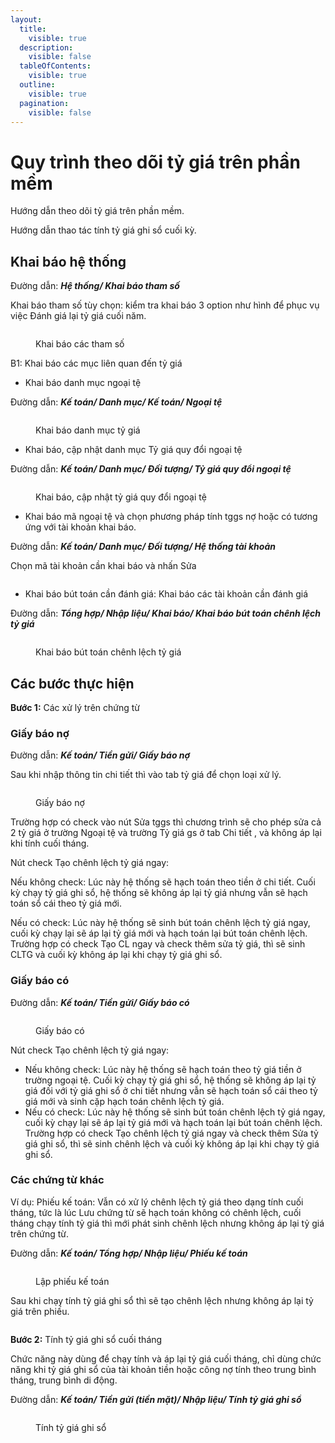 ```yaml
---
layout:
  title:
    visible: true
  description:
    visible: false
  tableOfContents:
    visible: true
  outline:
    visible: true
  pagination:
    visible: false
---
```


# Quy trình theo dõi tỷ giá trên phần mềm

Hướng dẫn theo dõi tỷ giá trên phần mềm.

Hướng dẫn thao tác tính tỷ giá ghi sổ cuối kỳ.

## Khai báo hệ thống

Đường dẫn: _**Hệ thống/ Khai báo tham số**_

Khai báo tham số tùy chọn: kiểm tra khai báo 3 option như hình để phục vụ việc Đánh giá lại tỷ giá cuối năm.

<figure><img src="../.gitbook/assets/tỷ giá 00.png" alt=""><figcaption><p>Khai báo các tham số</p></figcaption></figure>

B1: Khai báo các mục liên quan đến tỷ giá

* Khai báo danh mục ngoại tệ

Đường dẫn: _**Kế toán/ Danh mục/ Kế toán/ Ngoại tệ**_

<figure><img src="../.gitbook/assets/tỷ giá 01.png" alt=""><figcaption><p>Khai báo danh mục tỷ giá</p></figcaption></figure>

* Khai báo, cập nhật danh mục Tỷ giá quy đổi ngoại tệ

Đường dẫn: _**Kế toán/ Danh mục/ Đối tượng/ Tỷ giá quy đổi ngoại tệ**_

<figure><img src="../.gitbook/assets/tỷ giá 02.png" alt=""><figcaption><p>Khai báo, cập nhật tỷ giá quy đổi ngoại tệ</p></figcaption></figure>

* Khai báo mã ngoại tệ và chọn phương pháp tính tggs nợ hoặc có tương ứng với tài khoản khai báo.

Đường dẫn: _**Kế toán/ Danh mục/ Đối tượng/ Hệ thống tài khoản**_

Chọn mã tài khoản cần khai báo và nhấn Sửa

<figure><img src="../.gitbook/assets/tỷ giá 03.png" alt=""><figcaption></figcaption></figure>

* Khai báo bút toán cần đánh giá: Khai báo các tài khoản cần đánh giá

Đường dẫn: _**Tổng hợp/ Nhập liệu/ Khai báo/ Khai báo bút toán chênh lệch tỷ giá**_

<figure><img src="../.gitbook/assets/tỷ giá 04.png" alt=""><figcaption><p>Khai báo bút toán chênh lệch tỷ giá</p></figcaption></figure>

## Các bước thực hiện

**Bước 1:** Các xử lý trên chứng từ

### Giấy báo nợ

Đường dẫn: _**Kế toán/ Tiền gửi/ Giấy báo nợ**_

Sau khi nhập thông tin chi tiết thì vào tab tỷ giá để chọn loại xử lý.

<figure><img src="../.gitbook/assets/tỷ giá 05.png" alt=""><figcaption><p>Giấy báo nợ</p></figcaption></figure>

Trường hợp có check vào nút Sửa tggs thì chương trình sẽ cho phép sửa cả 2 tỷ giá ở trường Ngoại tệ và trường Tỷ giá gs ở tab Chi tiết , và không áp lại khi tính cuối tháng.

Nút check Tạo chênh lệch tỷ giá ngay:

Nếu không check: Lúc này hệ thống sẽ hạch toán theo tiền ở chi tiết. Cuối kỳ chạy tỷ giá ghi sổ, hệ thống sẽ không áp lại tỷ giá nhưng vẫn sẽ hạch toán sổ cái theo tỷ giá mới.

Nếu có check: Lúc này hệ thống sẽ sinh bút toán chênh lệch tỷ giá ngay, cuối kỳ chạy lại sẽ áp lại tỷ giá mới và hạch toán lại bút toán chênh lệch. Trường hợp có check Tạo CL ngay và check thêm sửa tỷ giá, thì sẽ sinh CLTG và cuối kỳ không áp lại khi chạy tỷ giá ghi sổ.

### Giấy báo có

Đường dẫn: _**Kế toán/ Tiền gửi/ Giấy báo có**_

<figure><img src="../.gitbook/assets/tỷ giá 06.png" alt=""><figcaption><p>Giấy báo có</p></figcaption></figure>

Nút check Tạo chênh lệch tỷ giá ngay:

* Nếu không check: Lúc này hệ thống sẽ hạch toán theo tỷ giá tiền ở trường ngoại tệ. Cuối kỳ chạy tỷ giá ghi sổ, hệ thống sẽ không áp lại tỷ giá đối với tỷ giá ghi sổ ở chi tiết nhưng vẫn sẽ hạch toán sổ cái theo tỷ giá mới và sinh cặp hạch toán chênh lệch tỷ giá.
* Nếu có check: Lúc này hệ thống sẽ sinh bút toán chênh lệch tỷ giá ngay, cuối kỳ chạy lại sẽ áp lại tỷ giá mới và hạch toán lại bút toán chênh lệch. Trường hợp có check Tạo chênh lệch tỷ giá ngay và check thêm Sửa tỷ giá ghi sổ, thì sẽ sinh chênh lệch và cuối kỳ không áp lại khi chạy tỷ giá ghi sổ.

### Các chứng từ khác

Ví dụ: Phiếu kế toán: Vẫn có xử lý chênh lệch tỷ giá theo dạng tính cuối tháng, tức là lúc Lưu chứng từ sẽ hạch toán không có chênh lệch, cuối tháng chạy tính tỷ giá thì mới phát sinh chênh lệch nhưng không áp lại tỷ giá trên chứng từ.

Đường dẫn: _**Kế toán/ Tổng hợp/ Nhập liệu/ Phiếu kế toán**_

<figure><img src="../.gitbook/assets/tỷ giá 07.png" alt=""><figcaption><p>Lập phiếu kế toán</p></figcaption></figure>

Sau khi chạy tính tỷ giá ghi sổ thì sẽ tạo chênh lệch nhưng không áp lại tỷ giá trên phiếu.

<figure><img src="../.gitbook/assets/tỷ giá 08.png" alt=""><figcaption></figcaption></figure>

**Bước 2:** Tính tỷ giá ghi sổ cuối tháng

Chức năng này dùng để chạy tính và áp lại tỷ giá cuối tháng, chỉ dùng chức năng khi tỷ giá ghi sổ của tài khoản tiền hoặc công nợ tính theo trung bình tháng, trung bình di động.

Đường dẫn: _**Kế toán/ Tiền gửi (tiền mặt)/ Nhập liệu/ Tính tỷ giá ghi sổ**_

<figure><img src="../.gitbook/assets/tỷ giá 09.png" alt=""><figcaption><p>Tính tỷ giá ghi sổ</p></figcaption></figure>
